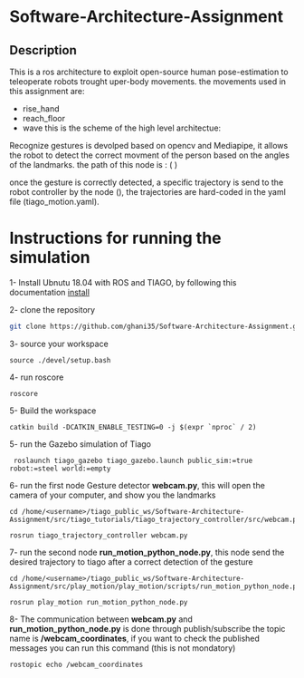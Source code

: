 # Software-Architecture-Assignment
## Description
This is a ros architecture to exploit open-source human pose-estimation to teleoperate robots trought uper-body movements. the movements used in this assignment are: 
* rise_hand
* reach_floor
* wave
this is the scheme of the high level architectue: 

Recognize gestures is devolped based on opencv and Mediapipe, it allows the robot to detect the correct movment of the person based 
on the angles of the landmarks. the path of this node is : (   )

once the gesture is correctly detected, a specific trajectory is send to the robot controller by the node (),
the trajectories are hard-coded in the yaml file (tiago_motion.yaml).

# Instructions for running the simulation
1- Install Ubnutu 18.04 with ROS and TIAGO, by following this documentation [install](http://wiki.ros.org/Robots/TIAGo/Tutorials/Installation/InstallUbuntuAndROS)

2- clone the repository
```bash
git clone https://github.com/ghani35/Software-Architecture-Assignment.git 
```
3- source your workspace 
```
source ./devel/setup.bash
```
4- run roscore
```
roscore 
```
5- Build the workspace
```
catkin build -DCATKIN_ENABLE_TESTING=0 -j $(expr `nproc` / 2)
```
5- run the Gazebo simulation of Tiago 
```
 roslaunch tiago_gazebo tiago_gazebo.launch public_sim:=true robot:=steel world:=empty
```
6- run the first node Gesture detector  **webcam.py**, this will open the camera of your computer, and show you the landmarks
```
cd /home/<username>/tiago_public_ws/Software-Architecture-Assignment/src/tiago_tutorials/tiago_trajectory_controller/src/webcam.py
```
```
rosrun tiago_trajectory_controller webcam.py
```
7- run the second node **run_motion_python_node.py**, this node send the desired trajectory to tiago after a correct detection of the gesture
```
cd /home/<username>/tiago_public_ws/Software-Architecture-Assignment/src/play_motion/play_motion/scripts/run_motion_python_node.py
```
```
rosrun play_motion run_motion_python_node.py
```
8- The communication between **webcam.py** and **run_motion_python_node.py** is done through publish/subscribe 
the topic name is **/webcam_coordinates**, if you want to check the published messages you can run this command (this is not mondatory)
```
rostopic echo /webcam_coordinates 
```
 



